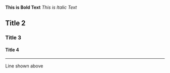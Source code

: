 **This is Bold Text**
*This is Italic Text*
## Title 2
### Title 3
#### Title 4
---
Line shown above